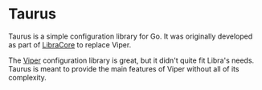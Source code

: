 # Taurus

Taurus is a simple configuration library for Go.
It was originally developed as part of [LibraCore](https://github.com/LibraMusic/LibraCore) to replace Viper.

The [Viper](https://github.com/spf13/viper) configuration library is great, but it didn't quite fit Libra's needs.
Taurus is meant to provide the main features of Viper without all of its complexity.
